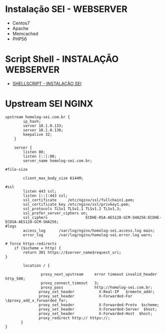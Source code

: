 # Instalação SEI - WEBSERVER 

- Centos7 
- Apache
- Memcached
- PHP56

# Script Shell - INSTALAÇÃO WEBSERVER

- [SHELLSCRIPT - INSTALAÇÃO SEI](https://github.com/ederbritodf/sei/blob/master/sei-httpd.sh)



# Upstream SEI NGINX

    upstream homolog-sei.com.br {
            ip_hash;
            server 10.1.0.133;
            server 10.1.0.130;
            keepalive 32;
        }

        server {
            listen 80;
            listen [::]:80;
            server_name homolog-sei.com.br;

    #file-size

            client_max_body_size 6144M;

    #ssl
            listen 443 ssl;
            listen [::]:443 ssl;
            ssl_certificate     /etc/nginx/ssl/fullchain1.pem;
            ssl_certificate_key /etc/nginx/ssl/privkey1.pem;
            ssl_protocols TLSv1 TLSv1.1 TLSv1.2 TLSv1.3;
            ssl_prefer_server_ciphers on;
            ssl_ciphers                 ECDHE-RSA-AES128-GCM-SHA256:ECDHE-ECDSA-AES128-GCM-SHA256;
    #logs
            access_log      /var/log/nginx/homolog-sei.access.log main;
            error_log       /var/log/nginx/homolog-sei.error.log warn;

    # force https-redirects
        if ($scheme = http) {
            return 301 https://$server_name$request_uri;
    }

            location / {

                    proxy_next_upstream     error timeout invalid_header http_500;
                    proxy_connect_timeout   3;
                    proxy_pass              http://homolog-sei.com.br;
                   proxy_set_header           X-Real-IP   $remote_addr;
                   proxy_set_header           X-Forwarded-For  \$proxy_add_x_forwarded_for;
                   proxy_set_header           X-Forwarded-Proto  $scheme;
                   proxy_set_header           X-Forwarded-Server  $host;
                   proxy_set_header           X-Forwarded-Host  $host;
                   proxy_redirect http:// https://;
           }
    }
